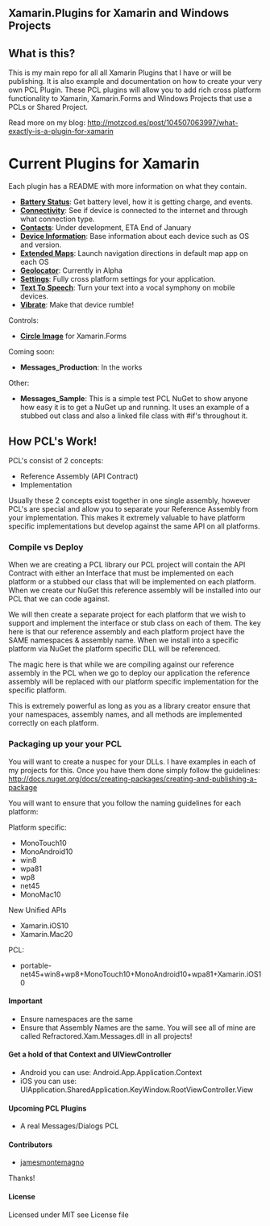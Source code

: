 ## Xamarin.Plugins for Xamarin and Windows Projects

## What is this?
This is my main repo for all all Xamarin Plugins that I have or will be publishing. It is also example and documentation on how to create your very own PCL Plugin. These PCL plugins will allow you to add rich cross platform functionality to Xamarin, Xamarin.Forms and Windows Projects that use a PCLs or Shared Project.

Read more on my blog: http://motzcod.es/post/104507063997/what-exactly-is-a-plugin-for-xamarin

# Current Plugins for Xamarin

Each plugin has a README with more information on what they contain.
* **[Battery Status](https://github.com/jamesmontemagno/Xamarin.Plugins/tree/master/Battery)**: Get battery level, how it is getting charge, and events.
* **[Connectivity](https://github.com/jamesmontemagno/Xamarin.Plugins/tree/master/Connectivity)**: See if device is connected to the internet and through what connection type.
* **[Contacts](https://github.com/jamesmontemagno/Xamarin.Plugins/tree/master/Contacts)**: Under development, ETA End of January
* **[Device Information](https://github.com/jamesmontemagno/Xamarin.Plugins/tree/master/DeviceInfo)**: Base information about each device such as OS and version.
* **[Extended Maps](https://github.com/jamesmontemagno/Xamarin.Plugins/tree/master/ExternalMaps)**: Launch navigation directions in default map app on each OS
* **[Geolocator](https://github.com/jamesmontemagno/Xamarin.Plugins/tree/master/Geolocator)**: Currently in Alpha
* **[Settings](https://github.com/jamesmontemagno/Xamarin.Plugins/tree/master/Settings)**: Fully cross platform settings for your application.
* **[Text To Speech](https://github.com/jamesmontemagno/Xamarin.Plugins/tree/master/TextToSpeech)**: Turn your text into a vocal symphony on mobile devices.
* **[Vibrate](https://github.com/jamesmontemagno/Xamarin.Plugins/tree/master/Vibrate)**: Make that device rumble!

Controls:
* **[Circle Image](https://github.com/jamesmontemagno/Xamarin.Plugins/tree/master/ImageCircle)** for Xamarin.Forms

Coming soon:
* **Messages_Production**: In the works

Other:
* **Messages_Sample**: This is a simple test PCL NuGet to show anyone how easy it is to get a NuGet up and running. It uses an example of a stubbed out class and also a linked file class with #if's throughout it.


## How PCL's Work!

PCL's consist of 2 concepts:

* Reference Assembly (API Contract)
* Implementation

Usually these 2 concepts exist together in one single assembly, however PCL's are special and allow you to separate your Reference Assembly from your implementation. This makes it extremely valuable to have platform specific implementations but develop against the same API on all platforms.

### Compile vs Deploy

When we are creating a PCL library our PCL project will contain the API Contract with either an Interface that must be implemented on each platform or a stubbed our class that will be implemented on each platform. When we create our NuGet this reference assembly will be installed into our PCL that we can code against. 

We will then create a separate project for each platform that we wish to support and implement the interface or stub class on each of them. The key here is that our reference assembly and each platform project have the SAME namespaces & assembly name. When we install into a specific platform via NuGet the platform specific DLL will be referenced.

The magic here is that while we are compiling against our reference assembly in the PCL when we go to deploy our application the reference assembly will be replaced with our platform specific implementation for the specific platform.

This is extremely powerful as long as you as a library creator ensure that your namespaces, assembly names, and all methods are implemented correctly on each platform.

### Packaging up your your PCL

You will want to create a nuspec for your DLLs. I have examples in each of my projects for this. Once you have them done simply follow the guidelines: http://docs.nuget.org/docs/creating-packages/creating-and-publishing-a-package

You will want to ensure that you follow the naming guidelines for each platform:

Platform specific: 

* MonoTouch10
* MonoAndroid10
* win8
* wpa81
* wp8
* net45
* MonoMac10

New Unified APIs 

* Xamarin.iOS10 
* Xamarin.Mac20

PCL:

* portable-net45+win8+wp8+MonoTouch10+MonoAndroid10+wpa81+Xamarin.iOS10 

#### Important

* Ensure namespaces are the same
* Ensure that Assembly Names are the same. You will see all of mine are called Refractored.Xam.Messages.dll in all projects!


#### Get a hold of that Context and UIViewController
* Android you can use: Android.App.Application.Context
* iOS you can use: UIApplication.SharedApplication.KeyWindow.RootViewController.View

#### Upcoming PCL Plugins
* A real Messages/Dialogs PCL

#### Contributors
* [jamesmontemagno](https://github.com/jamesmontemagno)

Thanks!

#### License
Licensed under MIT see License file
